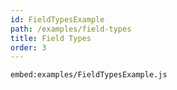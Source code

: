 ```yaml
---
id: FieldTypesExample
path: /examples/field-types
title: Field Types
order: 3
---
```


`embed:examples/FieldTypesExample.js`
